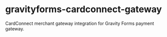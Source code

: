 # gravityforms-cardconnect-gateway
CardConnect merchant gateway integration for Gravity Forms payment gateway.
